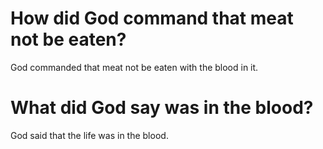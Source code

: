 # How did God command that meat not be eaten?

God commanded that meat not be eaten with the blood in it.

# What did God say was in the blood?

God said that the life was in the blood.
